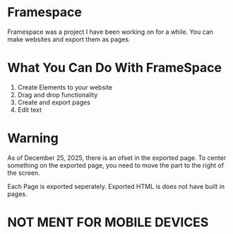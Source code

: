 # Framespace

Framespace was a project I have been working on for a while. You can make websites and export them as pages.

# What You Can Do With FrameSpace
1) Create Elements to your website
2) Drag and drop functionality
3) Create and export pages
4) Edit text

# Warning

As of December 25, 2025, there is an ofset in the exported page. To center something on the exported page, you need to move the part to the right of the screen.

Each Page is exported seperately. Exported HTML is does not have built in pages.

# NOT MENT FOR MOBILE DEVICES
